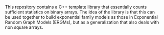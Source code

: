This repository contains a C++ template library that essentially counts sufficient statistics
on binary arrays. The idea of the library is that this can be used together to build exponential
family models as those in Exponential Random Graph Models (ERGMs), but as a generalization that
also deals with non square arrays.

